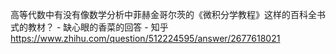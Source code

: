 高等代数中有没有像数学分析中菲赫金哥尔茨的《微积分学教程》这样的百科全书式的教材？ - 缺心眼的香菜的回答 - 知乎
https://www.zhihu.com/question/512224595/answer/2677618021
